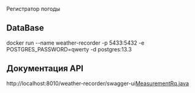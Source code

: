 Регистратор погоды

## DataBase
docker run --name weather-recorder -p 5433:5432 -e POSTGRES_PASSWORD=qwerty -d postgres:13.3

## Документация API
http://localhost:8010/weather-recorder/swagger-ui[MeasurementRq.java](src%2Fmain%2Fjava%2Fru%2Fvenidiktov%2Fdto%2Frequest%2FMeasurementRq.java)
